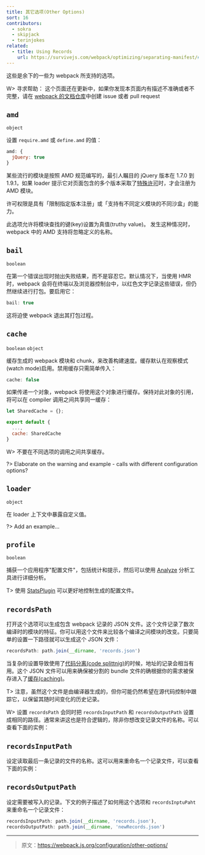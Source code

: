 ```yaml
---
title: 其它选项(Other Options)
sort: 16
contributors:
  - sokra
  - skipjack
  - terinjokes
related:
  - title: Using Records
    url: https://survivejs.com/webpack/optimizing/separating-manifest/#using-records
---
```



这些是余下的一些为 webpack 所支持的选项。

W> 寻求帮助： 这个页面还在更新中，如果你发现本页面内有描述不准确或者不完整，请在 [webpack 的文档仓库](https://github.com/webpack/webpack.js.org)中创建 issue 或者 pull request


## `amd`

`object`

设置 `require.amd` 或 `define.amd` 的值：

```js
amd: {
  jQuery: true
}
```

某些流行的模块是按照 AMD 规范编写的，最引人瞩目的 jQuery 版本在 1.7.0 到 1.9.1，如果 loader 提示它对页面包含的多个版本采取了[特殊许可](https://github.com/amdjs/amdjs-api/wiki/jQuery-and-AMD)时，才会注册为 AMD 模块。

许可权限是具有「限制指定版本注册」或「支持有不同定义模块的不同沙盒」的能力。

此选项允许将模块查找的键(key)设置为真值(truthy value)。
发生这种情况时，webpack 中的 AMD 支持将忽略定义的名称。


## `bail`

`boolean`

在第一个错误出现时抛出失败结果，而不是容忍它。默认情况下，当使用 HMR 时，webpack 会将在终端以及浏览器控制台中，以红色文字记录这些错误，但仍然继续进行打包。要启用它：

```js
bail: true
```

这将迫使 webpack 退出其打包过程。


## `cache`

`boolean` `object`

缓存生成的 webpack 模块和 chunk，来改善构建速度。缓存默认在观察模式(watch mode)启用。禁用缓存只需简单传入：

```js
cache: false
```

如果传递一个对象，webpack 将使用这个对象进行缓存。保持对此对象的引用，将可以在 compiler 调用之间共享同一缓存：

```js
let SharedCache = {};

export default {
  ...,
  cache: SharedCache
}
```

W> 不要在不同选项的调用之间共享缓存。

?> Elaborate on the warning and example - calls with different configuration options?


## `loader`

`object`

在 loader 上下文中暴露自定义值。

?> Add an example...


## `profile`

`boolean`

捕获一个应用程序"配置文件"，包括统计和提示，然后可以使用 [Analyze](https://webpack.github.io/analyse/) 分析工具进行详细分析。

T> 使用 [StatsPlugin](https://www.npmjs.com/package/stats-webpack-plugin) 可以更好地控制生成的配置文件。


## `recordsPath`

打开这个选项可以生成包含 webpack 记录的 JSON 文件。这个文件记录了数次编译时的模块的特征。你可以用这个文件来比较各个编译之间模块的改变。只要简单的设置一下路径就可以生成这个 JSON 文件：

``` js
recordsPath: path.join(__dirname, 'records.json')
```

当复杂的设置导致使用了[代码分离(code splittnig)](/guides/code-splitting)的时候，地址的记录会相当有用。这个 JSON 文件可以用来确保被分割的 bundle 文件的确根据你的需求被保存进入了[缓存(caching)](/guides/caching)。

T> 注意，虽然这个文件是由编译器生成的，但你可能仍然希望在源代码控制中跟踪它，以保留其随时间变化的历史记录。

W> 设置 `recordsPath` 会同时把 `recordsInputPath` 和 `recordsOutputPath` 设置成相同的路径。通常来讲这也是符合逻辑的，除非你想改变记录文件的名称。可以查看下面的实例：


## `recordsInputPath`

设定读取最后一条记录的文件的名称。这可以用来重命名一个记录文件，可以查看下面的实例：


## `recordsOutputPath`

设定需要被写入的记录。下文的例子描述了如何用这个选项和 `recordsInptuPaht` 来重命名一个记录文件：

``` js
recordsInputPath: path.join(__dirname, 'records.json'),
recordsOutputPath: path.join(__dirname, 'newRecords.json')
```

***

> 原文：https://webpack.js.org/configuration/other-options/
